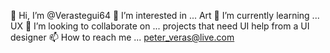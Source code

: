 👋 Hi, I’m @Verastegui64
👀 I’m interested in ... Art
🌱 I’m currently learning ... UX
💞️ I’m looking to collaborate on ... projects that need UI help from a UI designer
📫 How to reach me ... peter_veras@live.com

<!---
peterveras/peterveras is a ✨ special ✨ repository because its `README.md` (this file) appears on your GitHub profile.
You can click the Preview link to take a look at your changes.
--->
